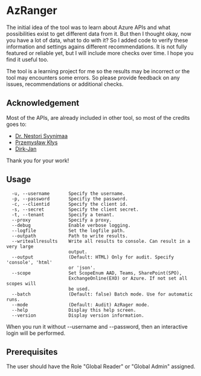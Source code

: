 # AzRanger

The initial idea of the tool was to learn about Azure APIs and what possibilities exist to get different data from it. But then I thought okay, now you have a lot of data, what to do with it? So I added code to verify these information and settings agains different recommendations. It is not fully featured or reliable yet, but I will include more checks over time. I hope you find it useful too. 

The tool is a learning project for me so the results may be incorrect or the tool may encounters some errors. So please provide feedback on any issues, recommendations or additional checks.

## Acknowledgement

Most of the APIs, are already included in other tool, so most of the credits goes to:

* [Dr. Nestori Syynimaa](https://twitter.com/DrAzureAD)
* [Przemysław Kłys](https://twitter.com/PrzemyslawKlys)
* [Dirk-Jan](https://twitter.com/_dirkjan)

Thank you for your work!

## Usage

```
  -u, --username       Specify the username.
  -p, --password       Specifiy the password.
  -c, --clientid       Specify the client id.
  -s, --secret         Specify the client secret.
  -t, --tenant         Specify a tenant.
  --proxy              Specify a proxy.
  --debug              Enable verbose logging.
  --logfile            Set the logfile path.
  --outpath            Path to write results.
  --writeallresults    Write all results to console. Can result in a very large
                       output.
  --output             (Default: HTML) Only for audit. Specify 'console', 'html'
                       or 'json'.
  --scope              Set ScopeEnum AAD, Teams, SharePoint(SPO),
                       ExchangeOnline(EXO) or Azure. If not set all scopes will
                       be used.
  --batch              (Default: false) Batch mode. Use for automatic runs.
  --mode               (Default: Audit) AzRager mode.
  --help               Display this help screen.
  --version            Display version information.
```

When you run it without --username and --password, then an interactive login will be performed.

## Prerequisites

The user should have the Role "Global Reader" or "Global Admin" assigned.

